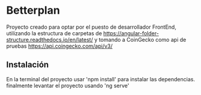# Betterplan

Proyecto creado para optar por el puesto de desarrollador FrontEnd, utilizando la estructura de carpetas de https://angular-folder-structure.readthedocs.io/en/latest/ y tomando a CoinGecko como api de pruebas https://api.coingecko.com/api/v3/

## Instalación

En la terminal del proyecto usar 'npm install' para instalar las dependencias. finalmente levantar el proyecto usando 'ng serve'
 

